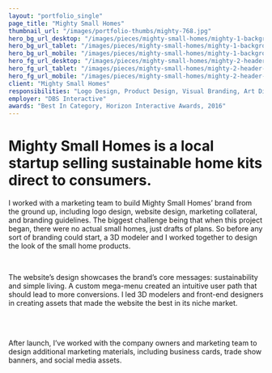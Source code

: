 ```yaml
---
layout: "portfolio_single"
page_title: "Mighty Small Homes"
thumbnail_url: "/images/portfolio-thumbs/mighty-768.jpg"
hero_bg_url_desktop: "/images/pieces/mighty-small-homes/mighty-1-background-header-image-2000.jpg"
hero_bg_url_tablet: "/images/pieces/mighty-small-homes/mighty-1-background-header-image-1100.jpg"
hero_bg_url_mobile: "/images/pieces/mighty-small-homes/mighty-1-background-header-image-1100.jpg"
hero_fg_url_desktop: "/images/pieces/mighty-small-homes/mighty-2-header-image-2000.png"
hero_fg_url_tablet: "/images/pieces/mighty-small-homes/mighty-2-header-image-1100.png"
hero_fg_url_mobile: "/images/pieces/mighty-small-homes/mighty-2-header-image-768.png"
client: "Mighty Small Homes"
responsibilities: "Logo Design, Product Design, Visual Branding, Art Direction, Web Design, Wireframes, User Paths, Style Tiles, Mockups, Social Media, Marketing Collateral"
employer: "DBS Interactive"
awards: "Best In Category, Horizon Interactive Awards, 2016"
---
```


# Mighty Small Homes is a local startup selling sustainable home kits direct to consumers.

I worked with a marketing team to build Mighty Small Homes’ brand from the ground up, including logo design, website design, marketing collateral, and branding guidelines. The biggest challenge being that when this project began, there were no actual small homes, just drafts of plans. So before any sort of branding could start, a 3D modeler and I worked together to design the look of the small home products.   

<div class="dual-image">
  <img src="/images/pieces/mighty-small-homes/mighty-3-logo-768.jpg" alt="">
  <img src="/images/pieces/mighty-small-homes/mighty-4-insta-768.jpg" alt="">
</div>
<div class="single-image">
  <img src="/images/pieces/mighty-small-homes/mighty-laptop-768.png" srcset="/images/pieces/mighty-small-homes/mighty-laptop-1100.png, /images/pieces/mighty-small-homes/mighty-laptop-1100.png 769w, /images/pieces/mighty-small-homes/mighty-laptop-768.png 1101w" alt="">
</div>

The website’s design showcases the brand’s core messages: sustainability and simple living. A custom mega-menu created an intuitive user path that should lead to more conversions. I led 3D modelers and front-end designers in creating assets that made the website the best in its niche market.

<div class="dual-4-5-image">
  <img src="/images/pieces/mighty-small-homes/mighty-ipad-1100.png" alt="">
  <img src="/images/pieces/mighty-small-homes/mighty-mobile-768.png" alt="">
</div>
<div class="dual-image">
  <img src="/images/pieces/mighty-small-homes/mighty-6-render-768.jpg" alt="">
  <img src="/images/pieces/mighty-small-homes/mighty-7-finished-render-768.jpg" alt="">
</div>
<!-- <div class="dual-image">
  <img src="/images/portfolio-thumbs/mighty-768.jpg" alt="">
  <img src="/images/portfolio-thumbs/mighty-768.jpg" alt="">
</div>
<div class="tri-image">
  <img src="/images/portfolio-thumbs/mighty-768.jpg" alt="">
  <img src="/images/portfolio-thumbs/mighty-768.jpg" alt="">
  <img src="/images/portfolio-thumbs/mighty-768.jpg" alt="">
</div>
<div class="dual-4-5-image">
  <img src="/images/portfolio-thumbs/mighty-768.jpg" alt="">
  <img src="/images/portfolio-thumbs/mighty-768.jpg" alt="">
</div> -->

After launch, I’ve worked with the company owners and marketing team to design additional marketing materials, including business cards, trade show banners, and social media assets.

<div class="dual-image">
  <img src="/images/pieces/mighty-small-homes/mighty-8-mobile-768.jpg" alt="">
  <img src="/images/pieces/mighty-small-homes/mighty-brochure-768.jpg" alt="">
</div>
